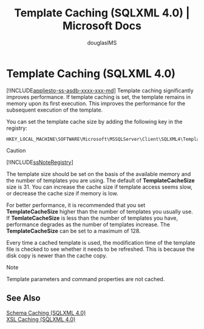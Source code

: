 ﻿---
title: "Template Caching (SQLXML 4.0) | Microsoft Docs"
ms.custom: ""
ms.date: "03/04/2017"
ms.prod: sql
ms.prod_service: "database-engine, sql-database"
ms.component: "sqlxml"
ms.reviewer: ""
ms.suite: "sql"
ms.technology: xml
ms.tgt_pltfrm: ""
ms.topic: "reference"
helpviewer_keywords: 
  - "registry keys [SQLXML]"
  - "cache [SQLXML]"
  - "templates [SQLXML], caching"
ms.assetid: 73e151c6-b24e-4422-a116-51e0846bc6f5
caps.latest.revision: 25
author: "douglaslMS"
ms.author: "douglasl"
manager: craigg
monikerRange: "= azuresqldb-current || >= sql-server-2016 || = sqlallproducts-allversions"
---
# Template Caching (SQLXML 4.0)
[!INCLUDE[appliesto-ss-asdb-xxxx-xxx-md](../../../includes/appliesto-ss-asdb-xxxx-xxx-md.md)]
  Template caching significantly improves performance. If template caching is set, the template remains in memory upon its first execution. This improves the performance for the subsequent execution of the template.  
  
 You can set the template cache size by adding the following key in the registry:  
  
```  
HKEY_LOCAL_MACHINE\SOFTWARE\Microsoft\MSSQLServer\Client\SQLXML4\TemplateCacheSize  
```  
  
> [!CAUTION]  
>  [!INCLUDE[ssNoteRegistry](../../../includes/ssnoteregistry-md.md)]  
  
 The template size should be set on the basis of the available memory and the number of templates you are using. The default of **TemplateCacheSize** size is 31. You can increase the cache size if template access seems slow, or decrease the cache size if memory is low.  
  
 For better performance, it is recommended that you set **TemplateCacheSize** higher than the number of templates you usually use. If **TemlateCacheSize** is less than the number of templates you have, performance degrades as the number of templates increase. The **TemplateCacheSize** can be set to a maximum of 128.  
  
 Every time a cached template is used, the modification time of the template file is checked to see whether it needs to be refreshed. This is because the disk copy is newer than the cache copy.  
  
> [!NOTE]  
>  Template parameters and command properties are not cached.  
  
## See Also  
 [Schema Caching &#40;SQLXML 4.0&#41;](../../../relational-databases/sqlxml-annotated-xsd-schemas-xpath-queries/caching-templates-xml-schemas/schema-caching-sqlxml-4-0.md)   
 [XSL Caching &#40;SQLXML 4.0&#41;](../../../relational-databases/sqlxml-annotated-xsd-schemas-xpath-queries/caching-templates-xml-schemas/xsl-caching-sqlxml-4-0.md)  
  
  
